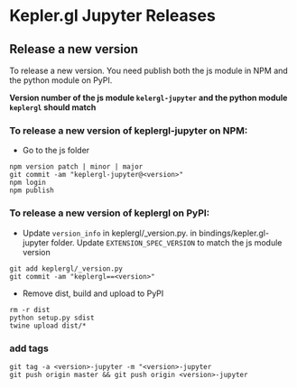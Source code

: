 # Kepler.gl Jupyter Releases

## Release a new version

To release a new version. You need publish both the js module in NPM and the python module on PyPI.

__Version number of the js module **`kelergl-jupyter`** and the python module **`keplergl`** should match__

### To release a new version of keplergl-jupyter on NPM:

- Go to the js folder
```
npm version patch | minor | major
git commit -am "keplergl-jupyter@<version>"
npm login
npm publish
```

### To release a new version of keplergl on PyPI:

- Update `version_info` in  keplergl/_version.py. in bindings/kepler.gl-jupyter folder. Update `EXTENSION_SPEC_VERSION` to match the js module version

```
git add keplergl/_version.py
git commit -am "keplergl==<version>"
```

- Remove dist, build and upload to PyPI
```
rm -r dist
python setup.py sdist
twine upload dist/*
```

### add tags
```
git tag -a <version>-jupyter -m "<version>-jupyter
git push origin master && git push origin <version>-jupyter
```
